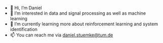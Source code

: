 - 👋 Hi, I’m Daniel
- 👀 I’m interested in data and signal processing as well as machine learning
- 🌱 I’m currently learning more about reinforcement learning and system identification
- 📫 You can reach me via daniel.stuemke@tum.de

<!---
dstuemk/dstuemk is a ✨ special ✨ repository because its `README.md` (this file) appears on your GitHub profile.
You can click the Preview link to take a look at your changes.
--->
